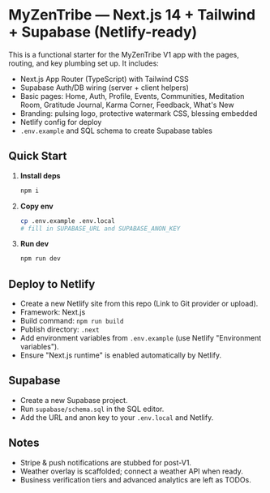 # MyZenTribe — Next.js 14 + Tailwind + Supabase (Netlify-ready)

This is a functional starter for the MyZenTribe V1 app with the pages, routing, and key plumbing set up.
It includes:
- Next.js App Router (TypeScript) with Tailwind CSS
- Supabase Auth/DB wiring (server + client helpers)
- Basic pages: Home, Auth, Profile, Events, Communities, Meditation Room, Gratitude Journal, Karma Corner, Feedback, What's New
- Branding: pulsing logo, protective watermark CSS, blessing embedded
- Netlify config for deploy
- `.env.example` and SQL schema to create Supabase tables

## Quick Start

1) **Install deps**
   ```bash
   npm i
   ```
2) **Copy env**
   ```bash
   cp .env.example .env.local
   # fill in SUPABASE_URL and SUPABASE_ANON_KEY
   ```
3) **Run dev**
   ```bash
   npm run dev
   ```

## Deploy to Netlify
- Create a new Netlify site from this repo (Link to Git provider or upload).
- Framework: Next.js
- Build command: `npm run build`
- Publish directory: `.next`
- Add environment variables from `.env.example` (use Netlify "Environment variables").
- Ensure "Next.js runtime" is enabled automatically by Netlify.

## Supabase
- Create a new Supabase project.
- Run `supabase/schema.sql` in the SQL editor.
- Add the URL and anon key to your `.env.local` and Netlify.

## Notes
- Stripe & push notifications are stubbed for post-V1.
- Weather overlay is scaffolded; connect a weather API when ready.
- Business verification tiers and advanced analytics are left as TODOs.
